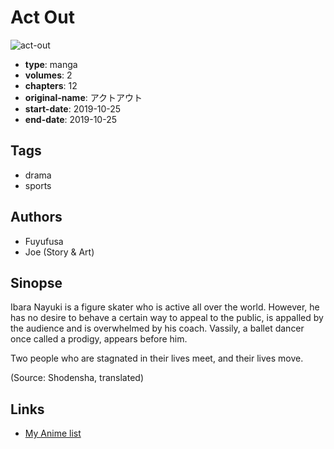 # Act Out

![act-out](https://cdn.myanimelist.net/images/manga/1/239763.jpg)

-   **type**: manga
-   **volumes**: 2
-   **chapters**: 12
-   **original-name**: アクトアウト
-   **start-date**: 2019-10-25
-   **end-date**: 2019-10-25

## Tags

-   drama
-   sports

## Authors

-   Fuyufusa
-   Joe (Story & Art)

## Sinopse

Ibara Nayuki is a figure skater who is active all over the world. However, he has no desire to behave a certain way to appeal to the public, is appalled by the audience and is overwhelmed by his coach. Vassily, a ballet dancer once called a prodigy, appears before him.

Two people who are stagnated in their lives meet, and their lives move.

(Source: Shodensha, translated)

## Links

-   [My Anime list](https://myanimelist.net/manga/131366/Act_Out)
